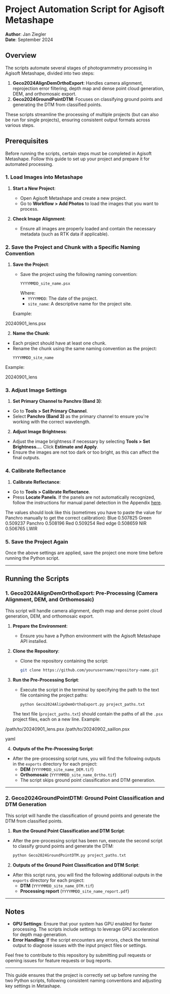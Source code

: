 # Project Automation Script for Agisoft Metashape

**Author**: Jan Ziegler  
**Date**: September 2024

## Overview

The scripts automate several stages of photogrammetry processing in Agisoft Metashape, divided into two steps:

1. **Geco2024AlignDemOrthoExport**: Handles camera alignment, reprojection error filtering, depth map and dense point cloud generation, DEM, and orthomosaic export.
2. **Geco2024GroundPointDTM**: Focuses on classifying ground points and generating the DTM from classified points.

These scripts streamline the processing of multiple projects (but can also be run for single projects), ensuring consistent output formats across various steps.

## Prerequisites

Before running the scripts, certain steps must be completed in Agisoft Metashape. Follow this guide to set up your project and prepare it for automated processing.

### 1. Load Images into Metashape

1. **Start a New Project**:
   - Open Agisoft Metashape and create a new project.
   - Go to **Workflow > Add Photos** to load the images that you want to process.

2. **Check Image Alignment**:
   - Ensure all images are properly loaded and contain the necessary metadata (such as RTK data if applicable).

### 2. Save the Project and Chunk with a Specific Naming Convention

1. **Save the Project**:
   - Save the project using the following naming convention:
     ```
     YYYYMMDD_site_name.psx
     ```
     Where:
     - `YYYYMMDD`: The date of the project.
     - `site_name`: A descriptive name for the project site.

   Example:  

20240901_lens.psx


2. **Name the Chunk**:
- Each project should have at least one chunk.
- Rename the chunk using the same naming convention as the project:
  ```
  YYYYMMDD_site_name
  ```

Example:

20240901_lens


### 3. Adjust Image Settings

1. **Set Primary Channel to Panchro (Band 3)**:
- Go to **Tools > Set Primary Channel**.
- Select **Panchro (Band 3)** as the primary channel to ensure you're working with the correct wavelength.

2. **Adjust Image Brightness**:
- Adjust the image brightness if necessary by selecting **Tools > Set Brightness...**. Click **Estimate and Apply**.
- Ensure the images are not too dark or too bright, as this can affect the final outputs.

### 4. Calibrate Reflectance

1. **Calibrate Reflectance**:
- Go to **Tools > Calibrate Reflectance**.
- Press **Locate Panels**. If the panels are not automatically recognized, follow the instructions for manual panel detection in the Appendix [here](https://agisoft.freshdesk.com/support/solutions/articles/31000148381-micasense-altum-processing-workflow-including-reflectance-calibration-in-agisoft-metashape-professi).

The values should look like this (sometimes you have to paste the value for Panchro manually to get the correct calibration):
Blue		0.507825
Green		0.509237
Panchro	0.508196
Red		0.509254
Red edge	0.508659
NIR		0.506765
LWIR	


### 5. Save the Project Again

Once the above settings are applied, save the project one more time before running the Python script.

---

## Running the Scripts

### 1. **Geco2024AlignDemOrthoExport**: Pre-Processing (Camera Alignment, DEM, and Orthomosaic)

This script will handle camera alignment, depth map and dense point cloud generation, DEM, and orthomosaic export.

1. **Prepare the Environment**:
   - Ensure you have a Python environment with the Agisoft Metashape API installed.

2. **Clone the Repository**:
   - Clone the repository containing the script:
     ```bash
     git clone https://github.com/yourusername/repository-name.git
     ```

3. **Run the Pre-Processing Script**:
   - Execute the script in the terminal by specifying the path to the text file containing the project paths:
     ```bash
     python Geco2024AlignDemOrthoExport.py project_paths.txt
     ```

   The text file (`project_paths.txt`) should contain the paths of all the `.psx` project files, each on a new line. Example:

/path/to/20240901_lens.psx /path/to/20240902_saillon.psx

yaml


4. **Outputs of the Pre-Processing Script**:
- After the pre-processing script runs, you will find the following outputs in the `exports` directory for each project:
  - **DEM** (`YYYYMMDD_site_name_DEM.tif`)
  - **Orthomosaic** (`YYYYMMDD_site_name_Ortho.tif`)
  - The script skips ground point classification and DTM generation.

---

### 2. **Geco2024GroundPointDTM**: Ground Point Classification and DTM Generation

This script will handle the classification of ground points and generate the DTM from classified points.

1. **Run the Ground Point Classification and DTM Script**:
- After the pre-processing script has been run, execute the second script to classify ground points and generate the DTM:
  ```bash
  python Geco2024GroundPointDTM.py project_paths.txt
  ```

2. **Outputs of the Ground Point Classification and DTM Script**:
- After this script runs, you will find the following additional outputs in the `exports` directory for each project:
  - **DTM** (`YYYYMMDD_site_name_DTM.tif`)
  - **Processing report** (`YYYYMMDD_site_name_report.pdf`)

---

## Notes

- **GPU Settings**: Ensure that your system has GPU enabled for faster processing. The scripts include settings to leverage GPU acceleration for depth map generation.
- **Error Handling**: If the script encounters any errors, check the terminal output to diagnose issues with the input project files or settings.

Feel free to contribute to this repository by submitting pull requests or opening issues for feature requests or bug reports.

---

This guide ensures that the project is correctly set up before running the two Python scripts, following consistent naming conventions and adjusting key settings in Metashape.
